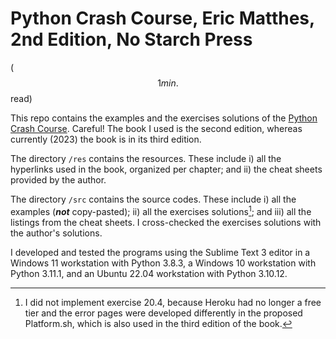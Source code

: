 # Python Crash Course, Eric Matthes, 2nd Edition, No Starch Press

($$1 min.$$ read)

This repo contains the examples and the exercises solutions of the [Python Crash Course](https://ehmatthes.github.io/pcc_2e/regular_index/). Careful! The book I used is the second edition, whereas currently (2023) the book is in its third edition.

The directory `/res` contains the resources. These include i) all the hyperlinks used in the book, organized per chapter; and ii) the cheat sheets provided by the author.

The directory `/src` contains the source codes. These include i) all the examples (***not*** copy-pasted); ii) all the exercises solutions[^1]; and iii) all the listings from the cheat sheets. I cross-checked the exercises solutions with the author's solutions.

I developed and tested the programs using the Sublime Text 3 editor in a Windows 11 workstation with Python 3.8.3, a Windows 10 workstation with Python 3.11.1, and an Ubuntu 22.04 workstation with Python 3.10.12.

[^1]: I did not implement exercise 20.4, because Heroku had no longer a free tier and the error pages were developed differently in the proposed Platform.sh, which is also used in the third edition of the book.
